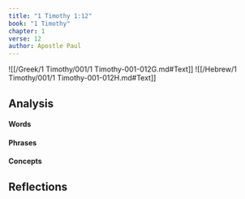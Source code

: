 ```yaml
---
title: "1 Timothy 1:12"
book: "1 Timothy"
chapter: 1
verse: 12
author: Apostle Paul
---
```

![[/Greek/1 Timothy/001/1 Timothy-001-012G.md#Text]]
![[/Hebrew/1 Timothy/001/1 Timothy-001-012H.md#Text]]

## Analysis

#### Words

#### Phrases

#### Concepts

## Reflections
